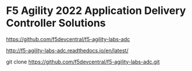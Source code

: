 # F5 Agility 2022 Application Delivery Controller Solutions

https://github.com/f5devcentral/f5-agility-labs-adc

http://f5-agility-labs-adc.readthedocs.io/en/latest/

git clone https://github.com/f5devcentral/f5-agility-labs-adc.git


